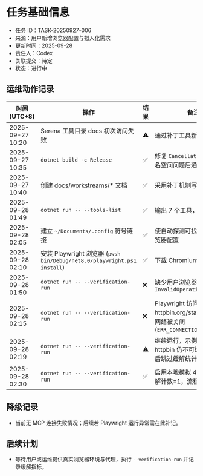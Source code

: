 # 任务基础信息
- 任务 ID：TASK-20250927-006
- 来源：用户新增浏览器配置与拟人化需求
- 更新时间：2025-09-28
- 责任人：Codex
- 关联提交：待定
- 状态：进行中

## 运维动作记录
| 时间 (UTC+8) | 操作 | 结果 | 备注 |
| --- | --- | --- | --- |
| 2025-09-27 10:20 | Serena 工具目录 docs 初次访问失败 | ⚠️ | 通过补丁工具新建文档 |
| 2025-09-27 10:35 | `dotnet build -c Release` | ✅ | 修复 `CancellationToken` 命名空间问题后通过 |
| 2025-09-27 10:40 | 创建 docs/workstreams/* 文档 | ✅ | 采用补丁机制写入 |
| 2025-09-28 01:49 | `dotnet run -- --tools-list` | ✅ | 输出 7 个工具，注册正常 |
| 2025-09-28 02:05 | 建立 `~/Documents/.config` 符号链接 | ✅ | 使自动探测可找到 Linux 浏览器配置 |
| 2025-09-28 02:10 | 安装 Playwright 浏览器 (`pwsh bin/Debug/net8.0/playwright.ps1 install`) | ✅ | 下载 Chromium 依赖 |
| 2025-09-28 01:50 | `dotnet run -- --verification-run` | ❌ | 缺少用户浏览器配置，抛出 `InvalidOperationException` |
| 2025-09-28 02:15 | `dotnet run -- --verification-run` | ❌ | Playwright 访问 httpbin.org/status/429 时网络被关闭 (`ERR_CONNECTION_CLOSED`) |
| 2025-09-28 02:19 | `dotnet run -- --verification-run` | ⚠️ | 继续运行，示例流程完成但 httpbin 仍不可达；记录警告后跳过缓解统计 |
| 2025-09-28 02:30 | `dotnet run -- --verification-run` | ✅ | 启用本地模拟 429 响应，缓解计数=1，流程结束 |

## 降级记录
- 当前无 MCP 连接失败情况；后续若 Playwright 运行异常需在此补记。

## 后续计划
- 等待用户或运维提供真实浏览器环境与代理，执行 `--verification-run` 并记录缓解指标。
